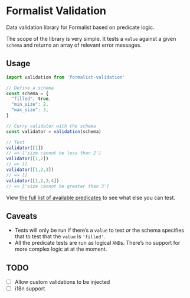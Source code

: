 # Formalist Validation

Data validation library for Formalist based on predicate logic.

The scope of the library is very simple. It tests a `value` against a given `schema` and returns an array of relevant error messages.

## Usage

```js
import validation from 'formalist-validation'

// Define a schema
const schema = {
  "filled": true,
  "min_size": 2,
  "max_size": 3,
}

// Curry validator with the schema
const validator = validation(schema)

// Test
validator([1])
// => ['size cannot be less than 2']
validator([1,2])
// => []
validator([1,2,3])
// => []
validator([1,2,3,4])
// => ['size cannot be greater than 3']
```

View [the full list of available predicates](https://github.com/icelab/formalist-validation/blob/master/src/predicates.js) to see what else you can test.

## Caveats

* Tests will only be run if there’s a `value` to test *or* the schema specifies that to test that the `value` is `'filled'`.
* All the predicate tests are run as logical `AND`s. There’s no support for more complex logic at at the moment.

## TODO

* [ ] Allow custom validations to be injected
* [ ] i18n support
